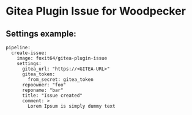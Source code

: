 # Gitea Plugin Issue for Woodpecker

## Settings example:

```
pipeline:
  create-issue:
    image: foxit64/gitea-plugin-issue
    settings:
      gitea_url: "https://<GITEA-URL>"
      gitea_token:
        from_secret: gitea_token
      repoowner: "foo"
      reponame: "bar"
      title: "Issue created"
      comment: >
        Lorem Ipsum is simply dummy text
```

